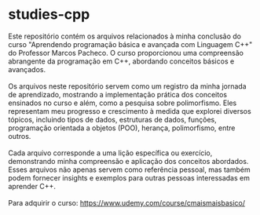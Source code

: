 # studies-cpp

Este repositório contém os arquivos relacionados à minha conclusão do 
curso "Aprendendo programação básica e avançada com Linguagem C++" do Professor Marcos Pacheco. 
O curso proporcionou uma compreensão abrangente da programação em C++, abordando conceitos básicos e avançados.
<br><br>
Os arquivos neste repositório servem como um registro da minha jornada de aprendizado, mostrando a 
implementação prática dos conceitos ensinados no curso e além, como a pesquisa sobre polimorfismo. Eles representam meu progresso e crescimento 
à medida que explorei diversos tópicos, incluindo tipos de dados, estruturas de dados, funções, 
programação orientada a objetos (POO), herança, polimorfismo, entre outros.
<br><br>
Cada arquivo corresponde a uma lição específica ou exercício, demonstrando minha compreensão e 
aplicação dos conceitos abordados. Esses arquivos não apenas servem como referência pessoal, 
mas também podem fornecer insights e exemplos para outras pessoas interessadas em aprender C++.
<br><br>
Para adquirir o curso: https://www.udemy.com/course/cmaismaisbasico/
